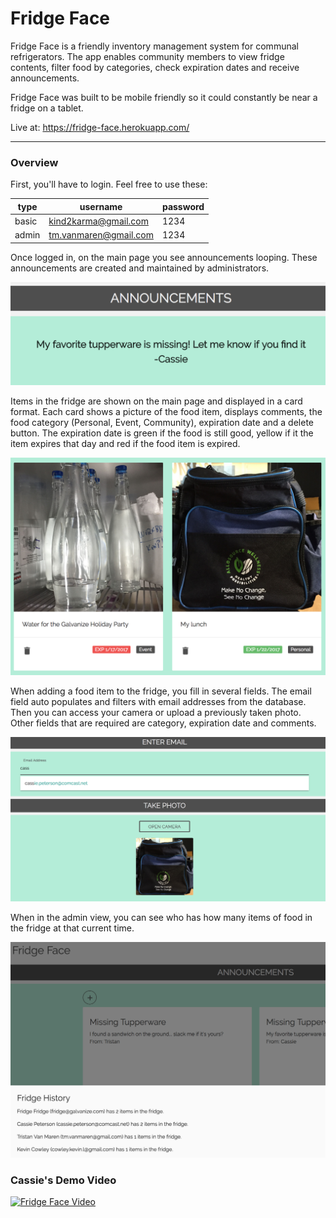 # Fridge Face

 Fridge Face is a friendly inventory management system for communal refrigerators. The app enables community members to view fridge contents, filter food by categories, check expiration dates and receive announcements.

Fridge Face was built to be mobile friendly so it could constantly be near a fridge on a tablet.

Live at: https://fridge-face.herokuapp.com/

------

### Overview

First, you'll have to login. Feel free to use these:

| type 	| username 	          | password 	|
|------	|--------------------	|----------	|
|basic 	|kind2karma@gmail.com |1234      	|
|admin  |tm.vanmaren@gmail.com|1234       |

Once logged in, on the main page you see announcements looping. These announcements are created and maintained by administrators.

![announcements](img/announcements.png)



Items in the fridge are shown on the main page and displayed in a card format. Each card shows a picture of the food item, displays comments, the food category (Personal, Event, Community), expiration date and a delete button. The expiration date is green if the food is still good, yellow if it the item expires that day and red if the food item is expired.

![view the food](img/food-view.png)



When adding a food item to the fridge, you fill in several fields. The email field auto populates and filters with email addresses from the database. Then you can access your camera or upload a previously taken photo. Other fields that are required are category, expiration date and comments.

![Add-Food](img/add-food.png)



When in the admin view, you can see who has how many items of food in the fridge at that current time.

![admin view](img/Admin-Overview.png)

### Cassie's Demo Video

[![Fridge Face Video](https://img.youtube.com/vi/e-4Jj4QtjMY/0.jpg)](https://youtu.be/e-4Jj4QtjMY)
